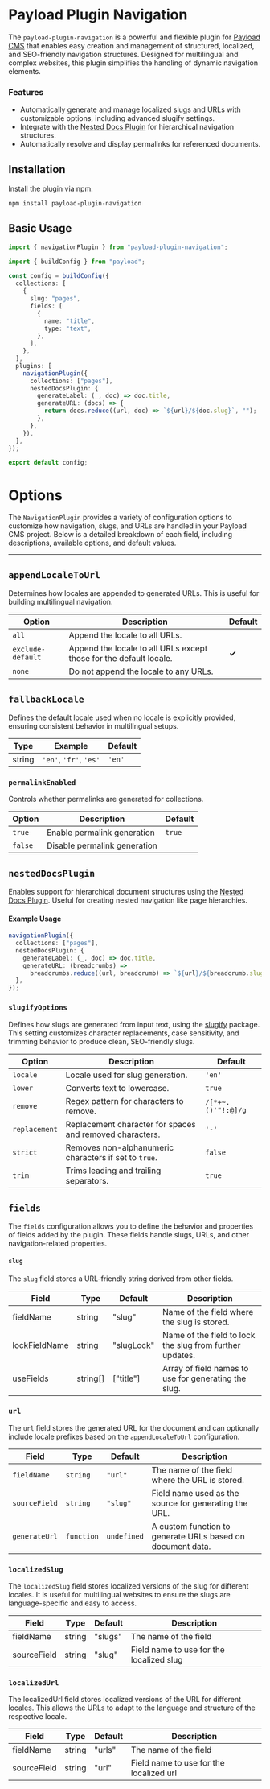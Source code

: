 # Payload Plugin Navigation

The `payload-plugin-navigation` is a powerful and flexible plugin for [Payload CMS](https://payloadcms.com/) that enables easy creation and management of structured, localized, and SEO-friendly navigation structures. Designed for multilingual and complex websites, this plugin simplifies the handling of dynamic navigation elements.

### Features

- Automatically generate and manage localized slugs and URLs with customizable options, including advanced slugify settings.
- Integrate with the [Nested Docs Plugin](https://github.com/payloadcms/plugin-nested-docs) for hierarchical navigation structures.
- Automatically resolve and display permalinks for referenced documents.

## Installation

Install the plugin via npm:

```bash
npm install payload-plugin-navigation
```

## Basic Usage

```typescript
import { navigationPlugin } from "payload-plugin-navigation";

import { buildConfig } from "payload";

const config = buildConfig({
  collections: [
    {
      slug: "pages",
      fields: [
        {
          name: "title",
          type: "text",
        },
      ],
    },
  ],
  plugins: [
    navigationPlugin({
      collections: ["pages"],
      nestedDocsPlugin: {
        generateLabel: (_, doc) => doc.title,
        generateURL: (docs) => {
          return docs.reduce((url, doc) => `${url}/${doc.slug}`, "");
        },
      },
    }),
  ],
});

export default config;
```

# Options

The `NavigationPlugin` provides a variety of configuration options to customize how navigation, slugs, and URLs are handled in your Payload CMS project. Below is a detailed breakdown of each field, including descriptions, available options, and default values.

---

## `appendLocaleToUrl`

Determines how locales are appended to generated URLs. This is useful for building multilingual navigation.

| Option            | Description                                                        | Default |
| ----------------- | ------------------------------------------------------------------ | ------- |
| `all`             | Append the locale to all URLs.                                     |         |
| `exclude-default` | Append the locale to all URLs except those for the default locale. | **✓**   |
| `none`            | Do not append the locale to any URLs.                              |         |

## `fallbackLocale`

Defines the default locale used when no locale is explicitly provided, ensuring consistent behavior in multilingual setups.

| **Type** | **Example**            | **Default** |
| -------- | ---------------------- | ----------- |
| string   | `'en'`, `'fr'`, `'es'` | `'en'`      |

### `permalinkEnabled`

Controls whether permalinks are generated for collections.

| **Option** | **Description**              | **Default** |
| ---------- | ---------------------------- | ----------- |
| `true`     | Enable permalink generation  | `true`      |
| `false`    | Disable permalink generation |             |

## `nestedDocsPlugin`

Enables support for hierarchical document structures using the [Nested Docs Plugin](https://github.com/payloadcms/plugin-nested-docs). Useful for creating nested navigation like page hierarchies.

#### Example Usage

```typescript
navigationPlugin({
  collections: ["pages"],
  nestedDocsPlugin: {
    generateLabel: (_, doc) => doc.title,
    generateURL: (breadcrumbs) =>
      breadcrumbs.reduce((url, breadcrumb) => `${url}/${breadcrumb.slug}`, ""),
  },
});
```

### `slugifyOptions`

Defines how slugs are generated from input text, using the [slugify](https://www.npmjs.com/package/slugify) package. This setting customizes character replacements, case sensitivity, and trimming behavior to produce clean, SEO-friendly slugs.

| **Option**    | **Description**                                          | **Default**        |
| ------------- | -------------------------------------------------------- | ------------------ |
| `locale`      | Locale used for slug generation.                         | `'en'`             |
| `lower`       | Converts text to lowercase.                              | `true`             |
| `remove`      | Regex pattern for characters to remove.                  | `/[*+~.()'"!:@]/g` |
| `replacement` | Replacement character for spaces and removed characters. | `'-'`              |
| `strict`      | Removes non-alphanumeric characters if set to `true`.    | `false`            |
| `trim`        | Trims leading and trailing separators.                   | `true`             |

## `fields`

The `fields` configuration allows you to define the behavior and properties of fields added by the plugin. These fields handle slugs, URLs, and other navigation-related properties.

#### `slug`

The `slug` field stores a URL-friendly string derived from other fields.

| Field         | Type     | Default    | Description                                              |
| ------------- | -------- | ---------- | -------------------------------------------------------- |
| fieldName     | string   | "slug"     | Name of the field where the slug is stored.              |
| lockFieldName | string   | "slugLock" | Name of the field to lock the slug from further updates. |
| useFields     | string[] | ["title"]  | Array of field names to use for generating the slug.     |

### `url`

The `url` field stores the generated URL for the document and can optionally include locale prefixes based on the `appendLocaleToUrl` configuration.

| **Field**     | **Type**   | **Default** | **Description**                                            |
| ------------- | ---------- | ----------- | ---------------------------------------------------------- |
| `fieldName`   | `string`   | `"url"`     | The name of the field where the URL is stored.             |
| `sourceField` | `string`   | `"slug"`    | Field name used as the source for generating the URL.      |
| `generateUrl` | `function` | `undefined` | A custom function to generate URLs based on document data. |

### `localizedSlug`

The `localizedSlug` field stores localized versions of the slug for different locales. It is useful for multilingual websites to ensure the slugs are language-specific and easy to access.

| Field       | Type   | Default | Description                              |
| ----------- | ------ | ------- | ---------------------------------------- |
| fieldName   | string | "slugs" | The name of the field                    |
| sourceField | string | "slug"  | Field name to use for the localized slug |

### `localizedUrl`

The localizedUrl field stores localized versions of the URL for different locales. This allows the URLs to adapt to the language and structure of the respective locale.

| Field       | Type   | Default | Description                             |
| ----------- | ------ | ------- | --------------------------------------- |
| fieldName   | string | "urls"  | The name of the field                   |
| sourceField | string | "url"   | Field name to use for the localized url |
